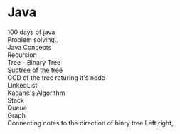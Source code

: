 # Java
100 days of java
<br/>
Problem solving.. <br/>
Java Concepts <br/>
Recursion <br/>
Tree - Binary Tree <br/>
Subtree of the tree <br/>
GCD of the tree returing it's node <br/>
LinkedList <br/>
Kadane's Algorithm <br/>
Stack <br/>
Queue <br/>
Graph <br/>
Connecting notes to the direction of binry tree
Left,right,
